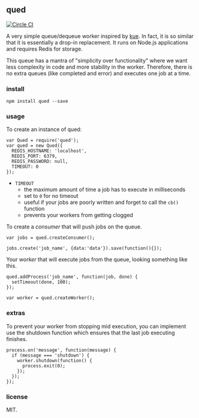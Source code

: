 ## qued

[![Circle CI](https://circleci.com/gh/sjlu/qued.svg?style=svg)](https://circleci.com/gh/sjlu/qued)

A very simple queue/dequeue worker inspired by [kue](https://github.com/learnboost/kue). In fact, it is so similar that it is essentially a drop-in replacement. It runs on Node.js applications and requires Redis for storage.

This queue has a mantra of "simplicity over functionality" where we want less complexity in code and more stability in the worker. Therefore, there is no extra queues (like completed and error) and executes one job at a time.

### install

    npm install qued --save

### usage

To create an instance of qued:

    var Qued = require('qued');
    var qued = new Qued({
      REDIS_HOSTNAME: 'localhost',
      REDIS_PORT: 6379,
      REDIS_PASSWORD: null,
      TIMEOUT: 0
    });

  * `TIMEOUT`
    * the maximum amount of time a job has to execute in milliseconds
    * set to `0` for no timeout
    * useful if your jobs are poorly written and forget to call the `cb()` function
    * prevents your workers from getting clogged

To create a *consumer* that will push jobs on the queue.

    var jobs = qued.createConsumer();

    jobs.create('job_name', {data:'data'}).save(function(){});

Your *worker* that will execute jobs from the queue, looking something like this.

    qued.addProcess('job_name', function(job, done) {
      setTimeout(done, 100);
    });

    var worker = qued.createWorker();

### extras

To prevent your worker from stopping mid execution, you can implement use the shutdown function which ensures that the last job executing finishes.

    process.on('message', function(message) {
      if (message === 'shutdown') {
        worker.shutdown(function() {
          process.exit(0);
        });
      });
    });


### license

MIT.


